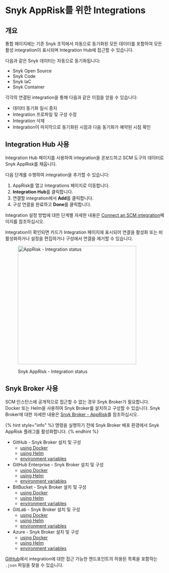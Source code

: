 # Snyk AppRisk를 위한 Integrations

## 개요

통합 페이지에는 기존 Snyk 조직에서 자동으로 동기화된 모든 데이터를 포함하여 모든 활성 integration이 표시되며 Integration Hub에 접근할 수 있습니다.

다음과 같은 Snyk 데이터는 자동으로 동기화됩니다:

* Snyk Open Source
* Snyk Code
* Snyk IaC
* Snyk Container

각각의 연결된 integration을 통해 다음과 같은 이점을 얻을 수 있습니다:

* 데이터 동기화 일시 중지
* Integration 프로파일 및 구성 수정
* Integration 삭제
* Integration이 마지막으로 동기화된 시점과 다음 동기화가 예약된 시점 확인

## Integration Hub 사용

Integration Hub 페이지를 사용하여 integration을 온보드하고 SCM 도구의 데이터로 Snyk AppRisk를 채웁니다.

다음 단계를 수행하여 integration을 추가할 수 있습니다:

1. AppRisk를 열고 Integrations 페이지로 이동합니다.
2. **Integration Hub**를 클릭합니다.
3. 연결할 integration에서 **Add**를 클릭합니다.
4. 구성 연결을 완료하고 **Done**를 클릭합니다.

Integration 설정 방법에 대한 단계별 자세한 내용은 [Connect an SCM integration](connect-an-scm-integration.md)페이지를 참조하십시오.

Integration이 확인되면 카드가 Integration 페이지에 표시되어 연결을 활성화 또는 비활성화하거나 설정을 편집하거나 구성에서 연결을 제거할 수 있습니다.

<figure><img src="../../../.gitbook/assets/image (11) (4).png" alt="AppRisk - Integration status" width="375"><figcaption><p>Snyk AppRisk - Integration status</p></figcaption></figure>

## Snyk Broker 사용

SCM 인스턴스에 공개적으로 접근할 수 없는 경우 Snyk Broker가 필요합니다. Docker 또는 Helm을 사용하여 Snyk Broker를 설치하고 구성할 수 있습니다. Snyk Broker에 대한 자세한 내용은 [Snyk Broker - AppRisk](../../../enterprise-configuration/snyk-broker/snyk-broker-apprisk.md)를 참조하십시오.

{% hint style="info" %}
명령을 실행하기 전에 Snyk Broker 배포 환경에서 Snyk AppRisk 플래그를 활성화합니다.
{% endhint %}

* GitHub - Snyk Broker 설치 및 구성
  * [using Docker](../../../enterprise-configuration/snyk-broker/install-and-configure-snyk-broker/github-install-and-configure-broker/broker-example-set-up-snyk-broker-with-github.md#docker-run-command-to-set-up-a-broker-client-for-github)
  * [using Helm](../../../enterprise-configuration/snyk-broker/install-and-configure-snyk-broker/github-install-and-configure-broker/githhub.com-install-and-configure-using-helm.md)
  * [environment variables](../../../enterprise-configuration/snyk-broker/install-and-configure-snyk-broker/github-install-and-configure-broker/github-environment-variables-for-snyk-broker.md)
* GitHub Enterprise - Snyk Broker 설치 및 구성
  * [using Docker](../../../enterprise-configuration/snyk-broker/install-and-configure-snyk-broker/github-enterprise-install-and-configure-broker/setup-broker-with-github-enterprise.md#docker-run-command-to-set-up-a-broker-client-for-github-enterprise)
  * [using Helm](../../../enterprise-configuration/snyk-broker/install-and-configure-snyk-broker/github-enterprise-install-and-configure-broker/github-enterprise-install-and-configure-using-helm.md)
  * [environment variables](../../../enterprise-configuration/snyk-broker/install-and-configure-snyk-broker/github-enterprise-install-and-configure-broker/github-enterprise-environment-variables-for-snyk-broker.md)
* BitBucket - Snyk Broker 설치 및 구성
  * [using Docker](../../../enterprise-configuration/snyk-broker/install-and-configure-snyk-broker/bitbucket-server-data-center-install-and-configure-broker/data-center.md#docker-run-command-to-set-up-a-broker-client-for-bitbucket)
  * [using Helm](../../../enterprise-configuration/snyk-broker/install-and-configure-snyk-broker/bitbucket-server-data-center-install-and-configure-broker/bitbucket-server-data-center-install-and-configure-using-helm.md)
  * [environment variables](../../../enterprise-configuration/snyk-broker/install-and-configure-snyk-broker/bitbucket-server-data-center-install-and-configure-broker/bitbucket-server-data-center-environment-variables-for-snyk-broker.md)
* GitLab - Snyk Broker 설치 및 구성
  * [using Docker](../../../enterprise-configuration/snyk-broker/install-and-configure-snyk-broker/gitlab-install-and-configure-broker/setup-broker-with-gitlab.md#docker-run-command-to-set-up-a-broker-client-for-gitlab)
  * [using Helm](../../../enterprise-configuration/snyk-broker/install-and-configure-snyk-broker/gitlab-install-and-configure-broker/gitlab-install-and-configure-using-helm.md)
  * [environment variables](../../../enterprise-configuration/snyk-broker/install-and-configure-snyk-broker/gitlab-install-and-configure-broker/gitlab-environment-variables-for-snyk-broker.md)
* Azure - Snyk Broker 설치 및 구성
  * [using Docker](../../../enterprise-configuration/snyk-broker/install-and-configure-snyk-broker/azure-repos-install-and-configure-broker/setup-broker-with-azure-repos.md#docker-run-command-to-set-up-a-broker-client-for-azure-repos)
  * [using Helm](../../../enterprise-configuration/snyk-broker/install-and-configure-snyk-broker/azure-repos-install-and-configure-broker/azure-repos-install-and-configure-and-configure-using-helm.md)
  * [environment variables](../../../enterprise-configuration/snyk-broker/install-and-configure-snyk-broker/azure-repos-install-and-configure-broker/azure-repos-environment-variables-for-snyk-broker.md)

[GitHub](https://github.com/snyk/broker/tree/565242baf003f06f445489dd96cc68c8386ede38/defaultFilters/apprisk)에서 integration에 대한 접근 가능한 엔드포인트의 허용된 목록을 포함하는 `.json` 파일을 찾을 수 있습니다.
